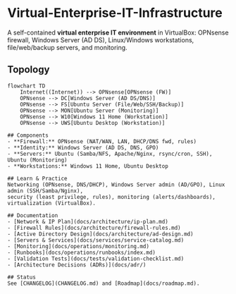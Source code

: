 # Virtual-Enterprise-IT-Infrastructure
  A self-contained **virtual enterprise IT environment** in VirtualBox:
OPNsense firewall, Windows Server (AD DS), Linux/Windows workstations, file/web/backup servers, and monitoring.

## Topology
```mermaid
flowchart TD
    Internet((Internet)) --> OPNsense[OPNsense (FW)]
    OPNsense --> DC[Windows Server (AD DS/DNS)]
    OPNsense --> FS[Ubuntu Server (File/Web/SSH/Backup)]
    OPNsense --> MON[Ubuntu Server (Monitoring)]
    OPNsense --> W10[Windows 11 Home (Workstation)]
    OPNsense --> UWS[Ubuntu Desktop (Workstation)]

## Components
- **Firewall:** OPNsense (NAT/WAN, LAN, DHCP/DNS fwd, rules)
- **Identity:** Windows Server (AD DS, DNS, GPO)
- **Servers:** Ubuntu (Samba/NFS, Apache/Nginx, rsync/cron, SSH), Ubuntu (Monitoring)
- **Workstations:** Windows 11 Home, Ubuntu Desktop

## Learn & Practice
Networking (OPNsense, DNS/DHCP), Windows Server admin (AD/GPO), Linux admin (SSH/Samba/Nginx),
security (least privilege, rules), monitoring (alerts/dashboards), virtualization (VirtualBox).

## Documentation
- [Network & IP Plan](docs/architecture/ip-plan.md)
- [Firewall Rules](docs/architecture/firewall-rules.md)
- [Active Directory Design](docs/architecture/ad-design.md)
- [Servers & Services](docs/services/service-catalog.md)
- [Monitoring](docs/operations/monitoring.md)
- [Runbooks](docs/operations/runbooks/index.md)
- [Validation Tests](docs/tests/validation-checklist.md)
- [Architecture Decisions (ADRs)](docs/adr/)

## Status
See [CHANGELOG](CHANGELOG.md) and [Roadmap](docs/roadmap.md).
